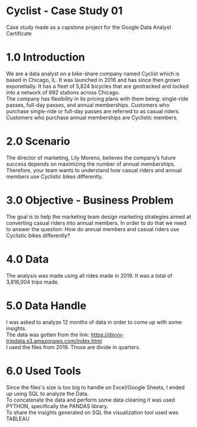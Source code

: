 # Cyclist - Case Study 01

Case study made as a capstone project for the Google Data Analyst Certificate

# 1.0 Introduction

We are a data analyst on a bike-share company named Cyclist which is based in Chicago, IL. It was launched in 2016 and has since then grown exponetially. It has a fleet of 5,824 bicycles that are geotracked and locked into a network of 692 stations across Chicago.  
The company has flexibility in its pricing plans with them being: single-ride passes, full-day passes, and annual memberships. Customers who purchase single-ride or full-day passes are referred to as casual riders. Customers who purchase annual memberships are Cyclistic members. 

# 2.0 Scenario

The director of marketing, Lily Moreno, believes the company’s future success depends on maximizing the number of annual memberships. Therefore, your team wants to understand how casual riders and annual members use Cyclistic bikes differently.

# 3.0 Objective - Business Problem

The goal is to help the marketing team design marketing strategies aimed at converting casual riders into annual members. In order to do that we need to answer the question: 
How do annual members and casual riders use Cyclistic bikes differently?

# 4.0 Data

The analysis was made using all rides made in 2019. It was a total of 3,818,004 trips made.

# 5.0 Data Handle

I was asked to analyze 12 months of data in order to come up with some insights.  
The data was gotten from the link: https://divvy-tripdata.s3.amazonaws.com/index.html  
I used the files from 2019. Those are divide in quarters.

# 6.0 Used Tools

Since the files's size is too big to handle on Excel/Google Sheets, I ended up using SQL to analyze the Data.  
To concatenate the data and perform some data cleaning it was used PYTHON, specifically the PANDAS library.  
To share the insights generated on SQL the visualization tool used was TABLEAU

